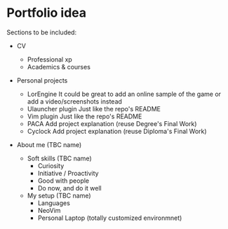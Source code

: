 # Portfolio idea
Sections to be included:

 - CV
   - Professional xp
   - Academics & courses

 - Personal projects
   - LorEngine
     It could be great to add an online sample of the game or add a video/screenshots instead
   - Ulauncher plugin
     Just like the repo's README
   - Vim plugin
     Just like the repo's README
   - PACA
     Add project explanation (reuse Degree's Final Work)
   - Cyclock
     Add project explanation (reuse Diploma's Final Work)

 - About me (TBC name)
   - Soft skills (TBC name)
     - Curiosity
	 - Initiative / Proactivity
	 - Good with people
	 - Do now, and do it well
   - My setup (TBC name) 
     - Languages
     - NeoVim
	 - Personal Laptop (totally customized environmnet)
